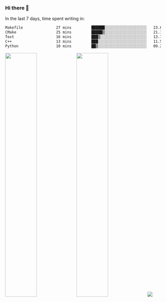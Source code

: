 ### Hi there 👋

In the last 7 days, time spent writing in:

<!--START_SECTION:waka-->

```txt
Makefile               27 mins         ██████░░░░░░░░░░░░░░░░░░░   23.62 %
CMake                  25 mins         █████▒░░░░░░░░░░░░░░░░░░░   21.71 %
Text                   16 mins         ███▒░░░░░░░░░░░░░░░░░░░░░   13.79 %
C++                    13 mins         ███░░░░░░░░░░░░░░░░░░░░░░   11.50 %
Python                 10 mins         ██▒░░░░░░░░░░░░░░░░░░░░░░   09.27 %
```

<!--END_SECTION:waka-->

<img src="https://wakatime.com/share/@jimtje/5d0c92de-08f8-4a72-8f2f-6a9693d1e318.svg" width=45% height=45%> <img src="https://wakatime.com/share/@jimtje/501498ae-bda5-4da7-a89d-b40bcdd5556d.svg" width=45% height=45%>
![](https://hit.yhype.me/github/profile?user_id=43537315)
